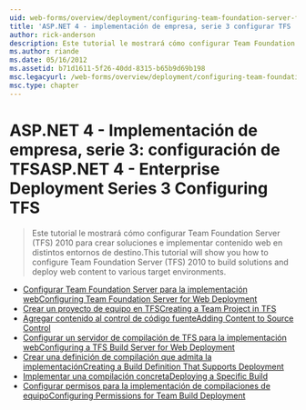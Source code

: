 ```yaml
---
uid: web-forms/overview/deployment/configuring-team-foundation-server-for-web-deployment/index
title: 'ASP.NET 4 - implementación de empresa, serie 3 configurar TFS | Microsoft Docs'
author: rick-anderson
description: Este tutorial le mostrará cómo configurar Team Foundation Server (TFS) 2010 para crear soluciones e implementar contenido web en distintos entornos de destino.
ms.author: riande
ms.date: 05/16/2012
ms.assetid: b71d1611-5f26-40dd-8315-b65b9d69b198
msc.legacyurl: /web-forms/overview/deployment/configuring-team-foundation-server-for-web-deployment
msc.type: chapter
---
```

<a name="aspnet-4---enterprise-deployment-series-3-configuring-tfs"></a><span data-ttu-id="088bb-103">ASP.NET 4 - Implementación de empresa, serie 3: configuración de TFS</span><span class="sxs-lookup"><span data-stu-id="088bb-103">ASP.NET 4 - Enterprise Deployment Series 3 Configuring TFS</span></span>
====================
> <span data-ttu-id="088bb-104">Este tutorial le mostrará cómo configurar Team Foundation Server (TFS) 2010 para crear soluciones e implementar contenido web en distintos entornos de destino.</span><span class="sxs-lookup"><span data-stu-id="088bb-104">This tutorial will show you how to configure Team Foundation Server (TFS) 2010 to build solutions and deploy web content to various target environments.</span></span>


- [<span data-ttu-id="088bb-105">Configurar Team Foundation Server para la implementación web</span><span class="sxs-lookup"><span data-stu-id="088bb-105">Configuring Team Foundation Server for Web Deployment</span></span>](configuring-team-foundation-server-for-web-deployment.md)
- [<span data-ttu-id="088bb-106">Crear un proyecto de equipo en TFS</span><span class="sxs-lookup"><span data-stu-id="088bb-106">Creating a Team Project in TFS</span></span>](creating-a-team-project-in-tfs.md)
- [<span data-ttu-id="088bb-107">Agregar contenido al control de código fuente</span><span class="sxs-lookup"><span data-stu-id="088bb-107">Adding Content to Source Control</span></span>](adding-content-to-source-control.md)
- [<span data-ttu-id="088bb-108">Configurar un servidor de compilación de TFS para la implementación web</span><span class="sxs-lookup"><span data-stu-id="088bb-108">Configuring a TFS Build Server for Web Deployment</span></span>](configuring-a-tfs-build-server-for-web-deployment.md)
- [<span data-ttu-id="088bb-109">Crear una definición de compilación que admita la implementación</span><span class="sxs-lookup"><span data-stu-id="088bb-109">Creating a Build Definition That Supports Deployment</span></span>](creating-a-build-definition-that-supports-deployment.md)
- [<span data-ttu-id="088bb-110">Implementar una compilación concreta</span><span class="sxs-lookup"><span data-stu-id="088bb-110">Deploying a Specific Build</span></span>](deploying-a-specific-build.md)
- [<span data-ttu-id="088bb-111">Configurar permisos para la implementación de compilaciones de equipo</span><span class="sxs-lookup"><span data-stu-id="088bb-111">Configuring Permissions for Team Build Deployment</span></span>](configuring-permissions-for-team-build-deployment.md)
